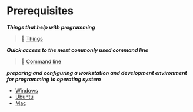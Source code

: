 
# Prerequisites

***Things that help with programming***

>📌 [Things](./Assets/things.md)

***Quick access to the most commonly used command line***

>📌 [Command line](./Most-used-command-line)

***preparing and configuring a workstation and development environment for programming to operating system***

- [Windows](./Windows)
- [Ubuntu](./Ubuntu)
- [Mac](./Mac)

